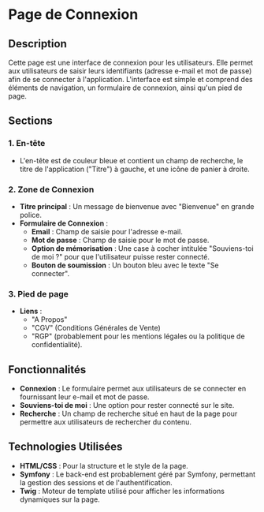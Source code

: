 # Page de Connexion

## Description

Cette page est une interface de connexion pour les utilisateurs. Elle permet aux utilisateurs de saisir leurs identifiants (adresse e-mail et mot de passe) afin de se connecter à l'application. L'interface est simple et comprend des éléments de navigation, un formulaire de connexion, ainsi qu'un pied de page.

## Sections

### 1. En-tête
- L'en-tête est de couleur bleue et contient un champ de recherche, le titre de l'application ("Titre") à gauche, et une icône de panier à droite. 

### 2. Zone de Connexion
- **Titre principal** : Un message de bienvenue avec "Bienvenue" en grande police.
- **Formulaire de Connexion** :
  - **Email** : Champ de saisie pour l'adresse e-mail.
  - **Mot de passe** : Champ de saisie pour le mot de passe.
  - **Option de mémorisation** : Une case à cocher intitulée "Souviens-toi de moi ?" pour que l'utilisateur puisse rester connecté.
  - **Bouton de soumission** : Un bouton bleu avec le texte "Se connecter".

### 3. Pied de page
- **Liens** :
  - "A Propos"
  - "CGV" (Conditions Générales de Vente)
  - "RGP" (probablement pour les mentions légales ou la politique de confidentialité).

## Fonctionnalités

- **Connexion** : Le formulaire permet aux utilisateurs de se connecter en fournissant leur e-mail et mot de passe.
- **Souviens-toi de moi** : Une option pour rester connecté sur le site.
- **Recherche** : Un champ de recherche situé en haut de la page pour permettre aux utilisateurs de rechercher du contenu.

## Technologies Utilisées

- **HTML/CSS** : Pour la structure et le style de la page.
- **Symfony** : Le back-end est probablement géré par Symfony, permettant la gestion des sessions et de l'authentification.
- **Twig** : Moteur de template utilisé pour afficher les informations dynamiques sur la page.
